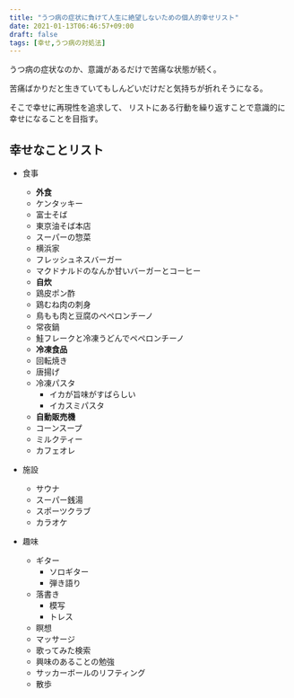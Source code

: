 ```yaml
---
title: "うつ病の症状に負けて人生に絶望しないための個人的幸せリスト"
date: 2021-01-13T06:46:57+09:00
draft: false
tags: [幸せ,うつ病の対処法]
---
```

うつ病の症状なのか、意識があるだけで苦痛な状態が続く。

苦痛ばかりだと生きていてもしんどいだけだと気持ちが折れそうになる。

そこで幸せに再現性を追求して、
リストにある行動を繰り返すことで意識的に幸せになることを目指す。

## 幸せなことリスト
- 食事
    - **外食**
    - ケンタッキー
    - 富士そば
    - 東京油そば本店
    - スーパーの惣菜
    - 横浜家
    - フレッシュネスバーガー
    - マクドナルドのなんか甘いバーガーとコーヒー
    - **自炊**
    - 鶏皮ポン酢
    - 鶏むね肉の刺身
    - 鳥もも肉と豆腐のペペロンチーノ
    - 常夜鍋
    - 鮭フレークと冷凍うどんでペペロンチーノ
    - **冷凍食品**
    - 回転焼き
    - 唐揚げ
    - 冷凍パスタ
      - イカが旨味がすばらしい
      - イカスミパスタ
    - **自動販売機**
    - コーンスープ
    - ミルクティー
    - カフェオレ

- 施設
    - サウナ
    - スーパー銭湯
    - スポーツクラブ
    - カラオケ

- 趣味
    - ギター
        - ソロギター
        - 弾き語り
    - 落書き
        - 模写
        - トレス
    - 瞑想
    - マッサージ
    - 歌ってみた検索
    - 興味のあることの勉強
    - サッカーボールのリフティング
    - 散歩